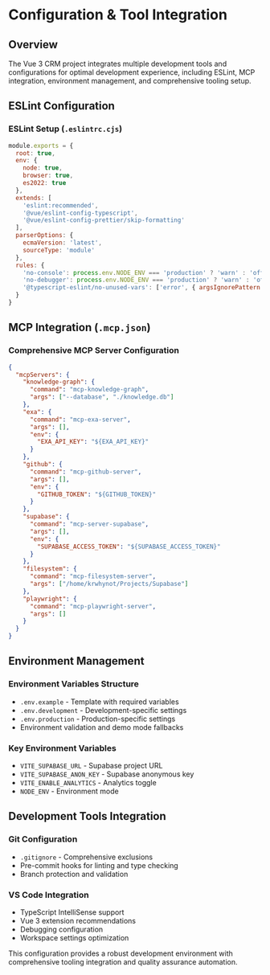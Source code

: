 # Configuration & Tool Integration

## Overview

The Vue 3 CRM project integrates multiple development tools and configurations for optimal development experience, including ESLint, MCP integration, environment management, and comprehensive tooling setup.

## ESLint Configuration

### ESLint Setup (`.eslintrc.cjs`)
```javascript
module.exports = {
  root: true,
  env: {
    node: true,
    browser: true,
    es2022: true
  },
  extends: [
    'eslint:recommended',
    '@vue/eslint-config-typescript',
    '@vue/eslint-config-prettier/skip-formatting'
  ],
  parserOptions: {
    ecmaVersion: 'latest',
    sourceType: 'module'
  },
  rules: {
    'no-console': process.env.NODE_ENV === 'production' ? 'warn' : 'off',
    'no-debugger': process.env.NODE_ENV === 'production' ? 'warn' : 'off',
    '@typescript-eslint/no-unused-vars': ['error', { argsIgnorePattern: '^_' }]
  }
}
```

## MCP Integration (`.mcp.json`)

### Comprehensive MCP Server Configuration
```json
{
  "mcpServers": {
    "knowledge-graph": {
      "command": "mcp-knowledge-graph",
      "args": ["--database", "./knowledge.db"]
    },
    "exa": {
      "command": "mcp-exa-server", 
      "args": [],
      "env": {
        "EXA_API_KEY": "${EXA_API_KEY}"
      }
    },
    "github": {
      "command": "mcp-github-server",
      "args": [],
      "env": {
        "GITHUB_TOKEN": "${GITHUB_TOKEN}"
      }
    },
    "supabase": {
      "command": "mcp-server-supabase",
      "args": [],
      "env": {
        "SUPABASE_ACCESS_TOKEN": "${SUPABASE_ACCESS_TOKEN}"
      }
    },
    "filesystem": {
      "command": "mcp-filesystem-server",
      "args": ["/home/krwhynot/Projects/Supabase"]
    },
    "playwright": {
      "command": "mcp-playwright-server",
      "args": []
    }
  }
}
```

## Environment Management

### Environment Variables Structure
- `.env.example` - Template with required variables
- `.env.development` - Development-specific settings  
- `.env.production` - Production-specific settings
- Environment validation and demo mode fallbacks

### Key Environment Variables
- `VITE_SUPABASE_URL` - Supabase project URL
- `VITE_SUPABASE_ANON_KEY` - Supabase anonymous key
- `VITE_ENABLE_ANALYTICS` - Analytics toggle
- `NODE_ENV` - Environment mode

## Development Tools Integration

### Git Configuration
- `.gitignore` - Comprehensive exclusions
- Pre-commit hooks for linting and type checking
- Branch protection and validation

### VS Code Integration
- TypeScript IntelliSense support
- Vue 3 extension recommendations
- Debugging configuration
- Workspace settings optimization

This configuration provides a robust development environment with comprehensive tooling integration and quality assurance automation.